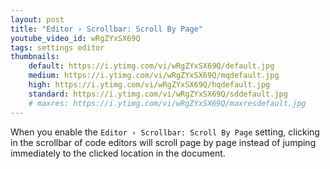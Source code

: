 ```yaml
---
layout: post
title: "Editor › Scrollbar: Scroll By Page"
youtube_video_id: wRgZYxSX69Q
tags: settings editor
thumbnails:
    default: https://i.ytimg.com/vi/wRgZYxSX69Q/default.jpg
    medium: https://i.ytimg.com/vi/wRgZYxSX69Q/mqdefault.jpg
    high: https://i.ytimg.com/vi/wRgZYxSX69Q/hqdefault.jpg
    standard: https://i.ytimg.com/vi/wRgZYxSX69Q/sddefault.jpg
    # maxres: https://i.ytimg.com/vi/wRgZYxSX69Q/maxresdefault.jpg
---
```


When you enable the `Editor › Scrollbar: Scroll By Page` setting, clicking in the scrollbar of code editors will scroll page by page instead of jumping immediately to the clicked location in the document.
